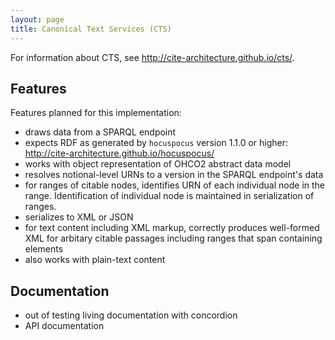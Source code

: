 ```yaml
---
layout: page
title: Canonical Text Services (CTS)
---
```


For information about CTS, see <http://cite-architecture.github.io/cts/>.

## Features ##


Features planned for this implementation:

- draws data from a SPARQL endpoint
- expects RDF as generated by `hocuspocus` version 1.1.0  or higher: <http://cite-architecture.github.io/hocuspocus/>
- works with object representation of OHCO2 abstract data model
- resolves notional-level URNs to a version in the SPARQL endpoint's data
- for ranges of citable nodes, identifies URN of each individual node in the range.   Identification of individual node is maintained in serialization of ranges.
- serializes to XML or JSON
- for text content including XML markup, correctly produces well-formed XML for arbitary citable passages including ranges that span containing elements
- also works with plain-text content


## Documentation ##


- out of testing living documentation with concordion
- API documentation
